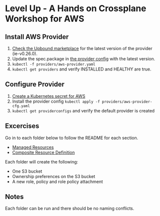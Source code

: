# Level Up - A Hands on Crossplane Workshop for AWS

## Install AWS Provider
1. [Check the Upbound marketplace](https://marketplace.upbound.io/providers/upbound/provider-aws/) for the latest version of the provider (ie-v0.26.0).
2. Update the spec.package in [the provider config](./providers/aws-provider.yaml) with the latest version.
3. `kubectl -f providers/aws-provider.yaml`
4. `kubectl get providers` and verify INSTALLED and HEALTHY are true.

## Configure Provider
1. [Create a Kubernetes secret for AWS](https://docs.upbound.io/quickstart/provider-aws/#create-a-kubernetes-secret-for-aws)
2. Install the provider config `kubectl apply -f providers/aws-provider-cfg.yaml`
3. `kubectl get providerconfigs` and verify the default provider is created

## Excercises

Go in to each folder below to follow the README for each section.

* [Managed Resources](1-managed-resources)
* [Composite Resource Definition](2-xrd)

Each folder will create the following:
* One S3 bucket
* Ownership preferences on the S3 bucket
* A new role, policy and role policy attachment

## Notes
Each folder can be run and there should be no naming conflicts.
